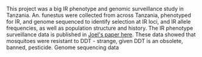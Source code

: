 This project was a big IR phenotype and genomic surveillance study in Tanzania. An. funestus were collected from across Tanzania, phenotyped for IR, and genome sequenced to identify selection at IR loci, and IR allele frequencies, as well as population structure and history. The IR phenotype surveillance data is published in [Joel's paper here](https://link.springer.com/article/10.1186/s13071-024-06315-4). These data showed that mosquitoes were resistant to DDT - strange, given DDT is an obsolete, banned, pesticide. Genome sequencing data
